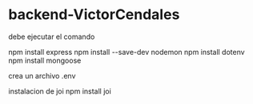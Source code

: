 # backend-VictorCendales

debe ejecutar el comando 

npm install express
npm install --save-dev nodemon
npm install dotenv
npm install mongoose

crea un archivo .env

instalacion de joi
npm install joi